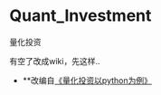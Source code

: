 # Quant_Investment
 量化投资

有空了改成wiki，先这样..
 
- \*\*改编自[《量化投资以python为例》](https://pan.baidu.com/s/1lJliEsur0AIgb9r6W2tGOQ)
